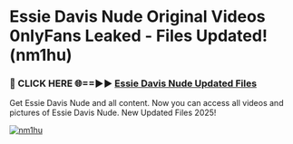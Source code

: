 # Essie Davis Nude Original Videos 0nlyFans Leaked - Files Updated! (nm1hu)

<h3>🔴 CLICK HERE 🌐==►► <a href="https://tinyurl.com/yc6ubb5a" rel="nofollow">Essie Davis Nude Updated Files</a></h3>

Get Essie Davis Nude and all content. Now you can access all videos and pictures of Essie Davis Nude. New Updated Files 2025!

[![nm1hu](https://i.imgur.com/7eu0CRL.gif)](https://tinyurl.com/yc6ubb5a)
